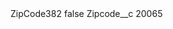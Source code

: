 <?xml version="1.0" encoding="UTF-8"?>
<CustomMetadata xmlns="http://soap.sforce.com/2006/04/metadata" xmlns:xsi="http://www.w3.org/2001/XMLSchema-instance" xmlns:xsd="http://www.w3.org/2001/XMLSchema">
    <label>ZipCode382</label>
    <protected>false</protected>
    <values>
        <field>Zipcode__c</field>
        <value xsi:type="xsd:string">20065</value>
    </values>
</CustomMetadata>
